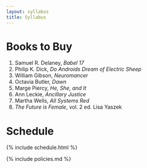 ```yaml
---
layout: syllabus
title: Syllabus
---
```

# Books to Buy

1. Samuel R. Delaney, *Babel 17*
2. Philip K. Dick, *Do Androids Dream of Electric Sheep*
3. William Gibson, *Neuromancer*
4. Octavia Butler, *Dawn*
5. Marge Piercy, *He, She, and It*
6. Ann Leckie, *Ancillary Justice*
7. Martha Wells, *All Systems Red*
8. *The Future is Female*, vol. 2 ed. Lisa Yaszek

# Schedule

{% include schedule.html %}

{% include policies.md %}
